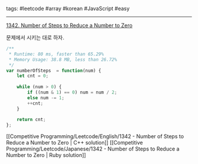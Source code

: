 tags: #leetcode #array #korean #JavaScript #easy

<hr />

[1342. Number of Steps to Reduce a Number to Zero](https://leetcode.com/problems/number-of-steps-to-reduce-a-number-to-zero/)

문제에서 시키는 대로 하자.

```js
/**
 * Runtime: 80 ms, faster than 65.29%
 * Memory Usage: 38.8 MB, less than 26.72% 
 */
var numberOfSteps  = function(num) {
    let cnt = 0;
    
    while (num > 0) {
        if ((num & 1) == 0) num = num / 2;
        else num -= 1;
        ++cnt;
    }
    
    return cnt;
};
```

[[Competitive Programming/Leetcode/English/1342 - Number of Steps to Reduce a Number to Zero | C++ solution]]
[[Competitive Programming/Leetcode/Japanese/1342 - Number of Steps to Reduce a Number to Zero | Ruby solution]]